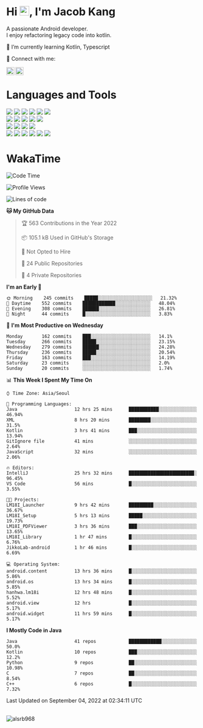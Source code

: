 # Hi <img src="https://media.giphy.com/media/hvRJCLFzcasrR4ia7z/giphy.gif" width="25px">, I'm Jacob Kang
A passionate Android developer.
</br>
I enjoy refactoring legacy code into kotlin.

🌱 I’m currently learning Kotlin, Typescript

🤝 Connect with me:

<a href="https://www.linkedin.com/in/minkyu-kang-b7477b1b2/"><img align="left" src="https://raw.githubusercontent.com/yushi1007/yushi1007/main/images/linkedin.svg" alt="Minkyu Kang | LinkedIn" width="21px"/></a>
<a href="https://www.instagram.com/_jacob_kang/"><img align="left" src="https://raw.githubusercontent.com/yushi1007/yushi1007/main/images/instagram.svg" alt="Jacob Kang | Instagram" width="21px"/></a>

</br>

# Languages and Tools

<div align="left">
<img src="https://img.shields.io/badge/java-007396?logo=java&logoColor=white"/>
<img src="https://img.shields.io/badge/kotlin-7F52FF?logo=kotlin&logoColor=white"/>
<img src="https://img.shields.io/badge/python-3776AB?logo=python&logoColor=white"/>
<img src="https://img.shields.io/badge/bash shell-4EAA25?logo=gnubash&logoColor=white"/>
<img src="https://img.shields.io/badge/c-A8B9CC?logo=c&logoColor=white"/>
<img src="https://img.shields.io/badge/c++-00599C?logo=c%2b%2b&logoColor=white"/>
</div>
<div align="left">
<img src="https://img.shields.io/badge/git-F05032?logo=git&logoColor=white"/>
<img src="https://img.shields.io/badge/github-181717?logo=github&logoColor=white"/>
<img src="https://img.shields.io/badge/mysql-4479A1?logo=mysql&logoColor=white"/>
<img src="https://img.shields.io/badge/sqlite-003B57?logo=sqlite&logoColor=white"/>
<img src="https://img.shields.io/badge/amazon AWS-232F3E?logo=amazonaws&logoColor=white"/>
</div>
<div align="left">
<img src="https://img.shields.io/badge/android-3DDC84?logo=android&logoColor=white"/>
<img src="https://img.shields.io/badge/linux-FCC624?logo=linux&logoColor=white"/>
<img src="https://img.shields.io/badge/flask-000000?logo=flask&logoColor=white"/>
<img src="https://img.shields.io/badge/arduino-00979D?logo=arduino&logoColor=white"/>
</div>
<div align="left">
<img src="https://img.shields.io/badge/slack-4A154B?logo=slack&logoColor=white"/>
<img src="https://img.shields.io/badge/notion-000000?logo=notion&logoColor=white"/>
<img src="https://img.shields.io/badge/jira-0052CC?logo=jira&logoColor=white"/>
<img src="https://img.shields.io/badge/postman-FF6C37?logo=postman&logoColor=white"/>
<img src="https://img.shields.io/badge/intellij-000000?logo=intellijidea&logoColor=white"/>
<img src="https://img.shields.io/badge/pycharm-000000?logo=pycharm&logoColor=white"/>
</div>

# WakaTime

<!--START_SECTION:waka-->
![Code Time](http://img.shields.io/badge/Code%20Time-1%2C146%20hrs%2039%20mins-blue)

![Profile Views](http://img.shields.io/badge/Profile%20Views-0-blue)

![Lines of code](https://img.shields.io/badge/From%20Hello%20World%20I%27ve%20Written-161%20Thousand%20lines%20of%20code-blue)

**🐱 My GitHub Data** 

> 🏆 563 Contributions in the Year 2022
 > 
> 📦 105.1 kB Used in GitHub's Storage 
 > 
> 🚫 Not Opted to Hire
 > 
> 📜 24 Public Repositories 
 > 
> 🔑 4 Private Repositories  
 > 
**I'm an Early 🐤** 

```text
🌞 Morning    245 commits    █████░░░░░░░░░░░░░░░░░░░░   21.32% 
🌆 Daytime    552 commits    ████████████░░░░░░░░░░░░░   48.04% 
🌃 Evening    308 commits    ██████░░░░░░░░░░░░░░░░░░░   26.81% 
🌙 Night      44 commits     █░░░░░░░░░░░░░░░░░░░░░░░░   3.83%

```
📅 **I'm Most Productive on Wednesday** 

```text
Monday       162 commits    ███░░░░░░░░░░░░░░░░░░░░░░   14.1% 
Tuesday      266 commits    █████░░░░░░░░░░░░░░░░░░░░   23.15% 
Wednesday    279 commits    ██████░░░░░░░░░░░░░░░░░░░   24.28% 
Thursday     236 commits    █████░░░░░░░░░░░░░░░░░░░░   20.54% 
Friday       163 commits    ███░░░░░░░░░░░░░░░░░░░░░░   14.19% 
Saturday     23 commits     ░░░░░░░░░░░░░░░░░░░░░░░░░   2.0% 
Sunday       20 commits     ░░░░░░░░░░░░░░░░░░░░░░░░░   1.74%

```


📊 **This Week I Spent My Time On** 

```text
⌚︎ Time Zone: Asia/Seoul

💬 Programming Languages: 
Java                     12 hrs 25 mins      ███████████░░░░░░░░░░░░░░   46.94% 
XML                      8 hrs 20 mins       ████████░░░░░░░░░░░░░░░░░   31.5% 
Kotlin                   3 hrs 41 mins       ███░░░░░░░░░░░░░░░░░░░░░░   13.94% 
GitIgnore file           41 mins             ░░░░░░░░░░░░░░░░░░░░░░░░░   2.64% 
JavaScript               32 mins             ░░░░░░░░░░░░░░░░░░░░░░░░░   2.06%

🔥 Editors: 
IntelliJ                 25 hrs 32 mins      ████████████████████████░   96.45% 
VS Code                  56 mins             █░░░░░░░░░░░░░░░░░░░░░░░░   3.55%

🐱‍💻 Projects: 
LM18I_Launcher           9 hrs 42 mins       █████████░░░░░░░░░░░░░░░░   36.67% 
LM18I_Setup              5 hrs 13 mins       █████░░░░░░░░░░░░░░░░░░░░   19.73% 
LM18I_PDFViewer          3 hrs 36 mins       ███░░░░░░░░░░░░░░░░░░░░░░   13.65% 
LM18I_Library            1 hr 47 mins        █░░░░░░░░░░░░░░░░░░░░░░░░   6.76% 
JikkoLab-android         1 hr 46 mins        █░░░░░░░░░░░░░░░░░░░░░░░░   6.69%

💻 Operating System: 
android.content          13 hrs 36 mins      █░░░░░░░░░░░░░░░░░░░░░░░░   5.86% 
android.os               13 hrs 34 mins      █░░░░░░░░░░░░░░░░░░░░░░░░   5.85% 
hanhwa.lm18i             12 hrs 48 mins      █░░░░░░░░░░░░░░░░░░░░░░░░   5.52% 
android.view             12 hrs              █░░░░░░░░░░░░░░░░░░░░░░░░   5.17% 
android.widget           11 hrs 59 mins      █░░░░░░░░░░░░░░░░░░░░░░░░   5.17%

```

**I Mostly Code in Java** 

```text
Java                     41 repos            ████████████░░░░░░░░░░░░░   50.0% 
Kotlin                   10 repos            ███░░░░░░░░░░░░░░░░░░░░░░   12.2% 
Python                   9 repos             ██░░░░░░░░░░░░░░░░░░░░░░░   10.98% 
C                        7 repos             ██░░░░░░░░░░░░░░░░░░░░░░░   8.54% 
C++                      6 repos             █░░░░░░░░░░░░░░░░░░░░░░░░   7.32%

```



 Last Updated on September 04, 2022 at 02:34:11 UTC
<!--END_SECTION:waka-->

</br>

<div align="left">
<img align="left" src="https://github-readme-stats.vercel.app/api/top-langs?username=alsrb968&show_icons=true&locale=en&layout=compact&theme=dark" alt="alsrb968" />
</div>
